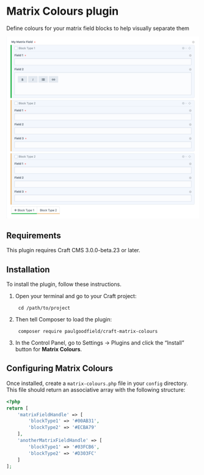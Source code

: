# Matrix Colours plugin

Define colours for your matrix field blocks to help visually separate them

![Screenshot](resources/img/screenshot.png)

## Requirements

This plugin requires Craft CMS 3.0.0-beta.23 or later.

## Installation

To install the plugin, follow these instructions.

1. Open your terminal and go to your Craft project:

        cd /path/to/project

2. Then tell Composer to load the plugin:

        composer require paulgoodfield/craft-matrix-colours

3. In the Control Panel, go to Settings → Plugins and click the “Install” button for **Matrix Colours**.

## Configuring Matrix Colours

Once installed, create a `matrix-colours.php` file in your `config` directory. This file should return an associative array with the following structure:

```php
<?php
return [
    'matrixFieldHandle' => [
        'blockType1' => '#00AB31',
        'blockType2' => '#ECBA79'
    ],
    'anotherMatrixFieldHandle' => [
        'blockType1' => '#03FCB6',
        'blockType2' => '#D303FC'
    ]
];
```
